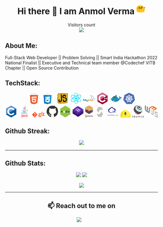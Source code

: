 <h1 align="center">Hi there 👋 I am  Anmol Verma  <img src="https://raw.githubusercontent.com/AnmolVerma404/AnmolVerma404/main/gif/happy.gif" width="30"/></h1>
<p align="center"> 
  Visitors count<br>
  <img src="https://profile-counter.glitch.me/AnmolVerma404/count.svg" />
</p>

## **About Me:**

Full-Stack Web Developer || Problem Solving || Smart India Hackathon 2022 National Finalist || Executive and Technical team member @Codechef VITB Chapter || Open Source Contribution

## **TechStack:**

<p align="center">
<code><img height="40" src="https://raw.githubusercontent.com/AnmolVerma404/AnmolVerma404/main/gif/html.webp"></code>
<code><img height="40" src="https://raw.githubusercontent.com/AnmolVerma404/AnmolVerma404/main/gif/css.webp"></code>
<code> <img src="https://raw.githubusercontent.com/AnmolVerma404/AnmolVerma404/main/gif/js.webp" height="40"></code>
<code><img height="40" src="https://raw.githubusercontent.com/AnmolVerma404/AnmolVerma404/main/gif/react.webp"></code>
<code><img height="40" src="https://raw.githubusercontent.com/AnmolVerma404/AnmolVerma404/57349ace8ef179db36676b6c893c209311d4fd6d/svg/mysql.svg"></code>
<code><img height="40" src="https://raw.githubusercontent.com/AnmolVerma404/AnmolVerma404/57349ace8ef179db36676b6c893c209311d4fd6d/svg/cpp.svg"></code>
<code><img height="40" src="./svg/docker.svg"></code>
<code><img height="40" src="./svg/kubernetes.svg"></code>
<br>
<code><img height="40" src="https://raw.githubusercontent.com/AnmolVerma404/AnmolVerma404/57349ace8ef179db36676b6c893c209311d4fd6d/svg/c.svg"></code>
<code><img height="40" src="https://raw.githubusercontent.com/AnmolVerma404/AnmolVerma404/57349ace8ef179db36676b6c893c209311d4fd6d/svg/java.svg"></code>
<code><img height="20" src="https://raw.githubusercontent.com/AnmolVerma404/AnmolVerma404/main/gif/git.webp"></code>
<code><img height="40" src="https://raw.githubusercontent.com/AnmolVerma404/AnmolVerma404/main/gif/github.webp"></code>
<code><img height="40" src="https://raw.githubusercontent.com/AnmolVerma404/AnmolVerma404/main/gif/nodejs.webp"></code>
<code><img height="40" src="https://raw.githubusercontent.com/AnmolVerma404/AnmolVerma404/main/gif/bootstrap.webp"></code>
<code><img height="40" src="https://raw.githubusercontent.com/AnmolVerma404/AnmolVerma404/57349ace8ef179db36676b6c893c209311d4fd6d/svg/ganache.svg"></code>
<code><img height="37" src="https://raw.githubusercontent.com/AnmolVerma404/AnmolVerma404/main/image/solidity.png"></code>
<code><img height="40" src="https://raw.githubusercontent.com/AnmolVerma404/AnmolVerma404/main/image/ethersjs.png"></code>
<code><img height="25" src="https://raw.githubusercontent.com/AnmolVerma404/AnmolVerma404/main/image/hardhat.png"></code>
<code><img height="40" src="https://raw.githubusercontent.com/AnmolVerma404/AnmolVerma404/main/image/truffle.png"></code>
<code><img height="40" src="https://raw.githubusercontent.com/AnmolVerma404/AnmolVerma404/main/image/web3.png"></code>
</p>

## **Github Streak:**

<p align = "center">
  <img src = "https://streak-stats.demolab.com?user=AnmolVerma404&theme=dark">
</p>

---

## **Github Stats:**

<p align="center">
  
  <img src="https://github-readme-stats.vercel.app/api?username=AnmolVerma404&hide=stars&show_icons=true&line_height=48&theme=dark">
  <img src="https://github-readme-stats.vercel.app/api/top-langs/?username=AnmolVerma404&count_private=true&line_height=40&theme=dark">

</p>
<p align = "center">
  <img src = "https://activity-graph.herokuapp.com/graph?username=AnmolVerma404&theme=react-dark" align = "center">
</p>

---

 <h2 align="center">📫 Reach out to me on</h2>
<p align="center">
    <a target="_blank"href="https://www.linkedin.com/in/anmol-verma-205182205/"><img src="https://img.shields.io/badge/linkedin-%230077B5.svg?&style=for-the-badge&logo=linkedin&logoColor=white" /></a>&nbsp;&nbsp;&nbsp;&nbsp;
</p>

